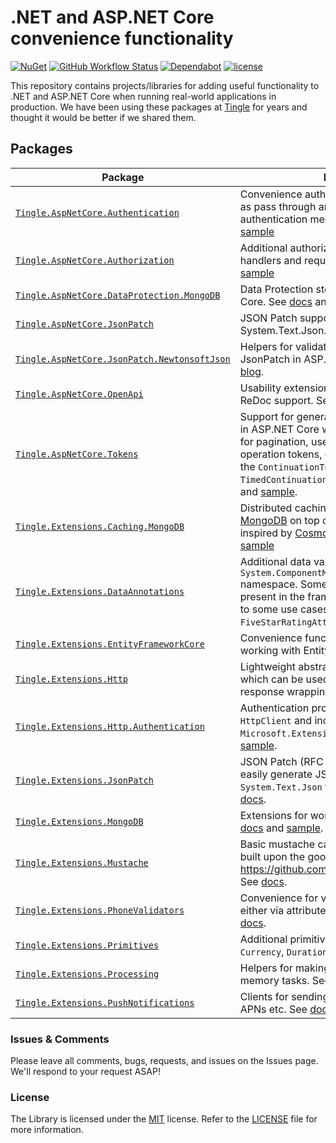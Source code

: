 # .NET and ASP.NET Core convenience functionality

[![NuGet](https://img.shields.io/nuget/v/Tingle.AspNetCore.Authentication.svg)](https://www.nuget.org/packages/Tingle.AspNetCore.Authentication/)
[![GitHub Workflow Status](https://github.com/tinglesoftware/dotnet-extensions/actions/workflows/build.yml/badge.svg)](https://github.com/tinglesoftware/dotnet-extensions/actions/workflows/build.yml)
[![Dependabot](https://badgen.net/badge/Dependabot/enabled/green?icon=dependabot)](https://dependabot.com/)
[![license](https://img.shields.io/github/license/tinglesoftware/dotnet-extensions.svg)](LICENSE)

This repository contains projects/libraries for adding useful functionality to .NET and ASP.NET Core when running real-world applications in production. We have been using these packages at [Tingle](https://tingle.software) for years and thought it would be better if we shared them.

## Packages

|Package|Description|
|--|--|
|[`Tingle.AspNetCore.Authentication`](https://www.nuget.org/packages/Tingle.AspNetCore.Authentication/)|Convenience authentication functionality such as pass through and pre-shared key authentication mechanisms. See [docs](./src/Tingle.AspNetCore.Authentication/README.md) and [sample](./samples/AuthenticationSample)|
|[`Tingle.AspNetCore.Authorization`](https://www.nuget.org/packages/Tingle.AspNetCore.Authorization/)|Additional authorization functionality such as handlers and requirements. See [docs](./src/Tingle.AspNetCore.Authorization/README.md) and [sample](./samples/AuthorizationSample)|
|[`Tingle.AspNetCore.DataProtection.MongoDB`](https://www.nuget.org/packages/Tingle.AspNetCore.DataProtection.MongoDB/)|Data Protection store in [MongoDB](https://mongodb.com) for ASP.NET Core. See [docs](./src/Tingle.AspNetCore.DataProtection.MongoDB/README.md) and [sample](./samples/DataProtectionMongoDBSample).|
|[`Tingle.AspNetCore.JsonPatch`](https://www.nuget.org/packages/Tingle.AspNetCore.JsonPatch/)|JSON Patch support for AspNetCore using System.Text.Json. See [docs](./src/Tingle.AspNetCore.JsonPatch/README.md).|
|[`Tingle.AspNetCore.JsonPatch.NewtonsoftJson`](https://www.nuget.org/packages/Tingle.AspNetCore.JsonPatch.NewtonsoftJson/)|Helpers for validation when working with JsonPatch in ASP.NET Core. See [docs](./src/Tingle.AspNetCore.JsonPatch.NewtonsoftJson/README.md) and [blog](https://maxwellweru.com/blog/2020-11-17-immutable-properties-with-json-patch-in-aspnet-core).|
|[`Tingle.AspNetCore.OpenApi`](https://www.nuget.org/packages/Tingle.AspNetCore.OpenApi/)|Usability extensions for OpenAPI including ReDoc support. See [docs](./src/Tingle.AspNetCore.OpenApi/README.md).|
|[`Tingle.AspNetCore.Tokens`](https://www.nuget.org/packages/Tingle.AspNetCore.Tokens/)|Support for generation of continuation tokens in ASP.NET Core with optional expiry. Useful for pagination, user invite tokens, expiring operation tokens, etc. This is availed through the `ContinuationToken<T>` and `TimedContinuationToken<T>` types. See [docs](./src/Tingle.AspNetCore.Tokens/README.md) and [sample](./samples/TokensSample).|
|[`Tingle.Extensions.Caching.MongoDB`](https://www.nuget.org/packages/Tingle.Extensions.Caching.MongoDB/)|Distributed caching implemented with [MongoDB](https://mongodb.com) on top of `IDistributedCache`, inspired by [CosmosCache](https://github.com/Azure/Microsoft.Extensions.Caching.Cosmos). See [docs](./src/Tingle.Extensions.Caching.MongoDB/README.md) and [sample](./samples/AspNetCoreSessionState)|
|[`Tingle.Extensions.DataAnnotations`](https://www.nuget.org/packages/Tingle.Extensions.DataAnnotations/)|Additional data validation attributes in the `System.ComponentModel.DataAnnotations` namespace. Some of this should have been present in the framework but are very specific to some use cases. For example `FiveStarRatingAttribute`. See [docs](./src/Tingle.Extensions.DataAnnotations/README.md).|
|[`Tingle.Extensions.EntityFrameworkCore`](https://www.nuget.org/packages/Tingle.Extensions.EntityFrameworkCore/)|Convenience functionality and extensions for working with EntityFrameworkCore. See [docs](./src/Tingle.Extensions.EntityFrameworkCore/README.md).|
|[`Tingle.Extensions.Http`](https://www.nuget.org/packages/Tingle.Extensions.Http/)|Lightweight abstraction around `HttpClient` which can be used to build custom client with response wrapping semantics. See [docs](./src/Tingle.Extensions.Http/README.md).|
|[`Tingle.Extensions.Http.Authentication`](https://www.nuget.org/packages/Tingle.Extensions.Http.Authentication/)|Authentication providers for use with `HttpClient` and includes support for DI via `Microsoft.Extensions.Http`. See [docs](./src/Tingle.Extensions.Http.Authentication/README.md) and [sample](./samples/HttpAuthenticationSample).|
|[`Tingle.Extensions.JsonPatch`](https://www.nuget.org/packages/Tingle.Extensions.JsonPatch/)|JSON Patch (RFC 6902) support for .NET to easily generate JSON Patch documents using `System.Text.Json` for client applications. See [docs](./src/Tingle.Extensions.JsonPatch/README.md).|
|[`Tingle.Extensions.MongoDB`](https://www.nuget.org/packages/Tingle.Extensions.MongoDB/)|Extensions for working with MongoDB. See [docs](./src/Tingle.Extensions.MongoDB/README.md) and [sample](./samples/MongoDBSample).|
|[`Tingle.Extensions.Mustache`](https://www.nuget.org/packages/Tingle.Extensions.Mustache/)|Basic mustache cache implementation in .NET built upon the good work offered in at <https://github.com/ActiveCampaign/mustachio>. See [docs](./src/Tingle.Extensions.Mustache/README.md).|
|[`Tingle.Extensions.PhoneValidators`](https://www.nuget.org/packages/Tingle.Extensions.PhoneValidators/)|Convenience for validation of phone numbers either via attributes or resolvable services. See [docs](./src/Tingle.Extensions.PhoneValidators/README.md).|
|[`Tingle.Extensions.Primitives`](https://www.nuget.org/packages/Tingle.Extensions.Primitives/)|Additional primitive types such as `Money`, `Currency`, `Duration`, `Keygen`, `Etag` etc. See [docs](./src/Tingle.Extensions.Primitives/README.md).|
|[`Tingle.Extensions.Processing`](https://www.nuget.org/packages/Tingle.Extensions.Processing/)|Helpers for making processing of bulk in memory tasks. See [docs](./src/Tingle.Extensions.Processing/README.md).|
|[`Tingle.Extensions.PushNotifications`](https://www.nuget.org/packages/Tingle.Extensions.PushNotifications/)|Clients for sending push notifications via FCM, APNs etc. See [docs](./src/Tingle.Extensions.PushNotifications/README.md).|

### Issues &amp; Comments

Please leave all comments, bugs, requests, and issues on the Issues page. We'll respond to your request ASAP!

### License

The Library is licensed under the [MIT](http://www.opensource.org/licenses/mit-license.php "Read more about the MIT license form") license. Refer to the [LICENSE](./LICENSE) file for more information.
